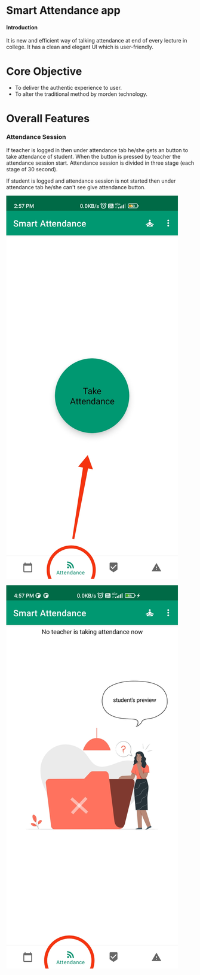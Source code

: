 # Smart Attendance app
#### Introduction
It is new and efficient way of talking attendance at end of every lecture in college.
It has a clean and elegant UI which is user-friendly.
# Core Objective
- To deliver the authentic experience to user.
- To alter the traditional method by morden technology.

# Overall Features
### Attendance Session 
If teacher is logged in then under attendance tab he/she gets an button to take attendance of student. When the button is pressed by teacher the attendance session start.
Attendance session is divided in three stage (each stage of 30 second).


If student is logged and attendance session is not started then under attendance tab he/she can't see give attendance button.


![](images/IMG_20220327_150137.jpg)

![](images/IMG_20220328_123048.jpg)
